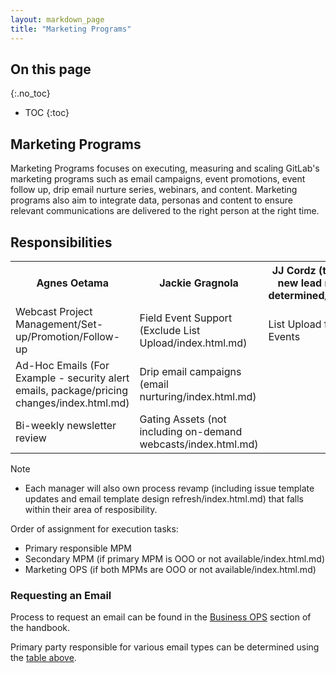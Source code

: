 ```yaml
---
layout: markdown_page
title: "Marketing Programs"
---
```



## On this page
{:.no_toc}

- TOC
{:toc}

## Marketing Programs

Marketing Programs focuses on executing, measuring and scaling GitLab's marketing programs such as email campaigns, event promotions, event follow up, drip email nurture series, webinars, and content. Marketing programs also aim to integrate data, personas and content to ensure relevant communications are delivered to the right person at the right time.

## Responsibilities
<table>
  <tr>
    <th>Agnes Oetama</th>
    <th>Jackie Gragnola</th>
    <th>JJ Cordz (temporary until new lead routing rule is determined/index.html.md)</th>
  </tr>
  <tr>
    <td>Webcast Project Management/Set-up/Promotion/Follow-up</td>
    <td>Field Event Support (Exclude List Upload/index.html.md)</td>
    <td>List Upload from Field Events</td>
  </tr>
   <tr>
    <td>Ad-Hoc Emails (For Example - security alert emails, package/pricing changes/index.html.md)</td>
    <td>Drip email campaigns (email nurturing/index.html.md)</td>
    <td></td>
  </tr>
   <tr>
    <td>Bi-weekly newsletter review</td>
    <td>Gating Assets (not including on-demand webcasts/index.html.md)</td>
    <td></td>
  </tr>
</table>

Note 
- Each manager will also own process revamp (including issue template updates and email template design refresh/index.html.md) that falls within their area of resposibility.

Order of assignment for execution tasks: 
- Primary responsible MPM  
- Secondary MPM  (if primary MPM is OOO or not available/index.html.md)
- Marketing OPS (if both MPMs are OOO or not available/index.html.md)

### Requesting an Email  

Process to request an email can be found in the [Business OPS](https://about.gitlab.comhttps://github.com/isamu-isozaki/teamai_test/tree/master/business-ops/#requesting-an-email/index.html.md) section of the handbook.   

Primary party responsible for various email types can be determined using the [table above](#responsibilities/index.html.md).   
